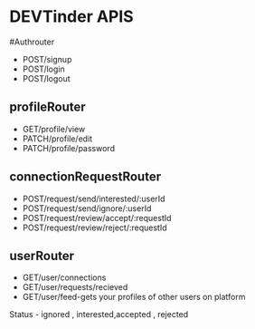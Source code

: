 # DEVTinder APIS
#Authrouter
- POST/signup
- POST/login
- POST/logout

## profileRouter
- GET/profile/view
- PATCH/profile/edit
- PATCH/profile/password

## connectionRequestRouter
- POST/request/send/interested/:userId
- POST/request/send/ignore/:userId
- POST/request/review/accept/:requestId
- POST/request/review/reject/:requestId

## userRouter
- GET/user/connections
- GET/user/requests/recieved
- GET/user/feed-gets your profiles of other users on platform

Status - ignored , interested,accepted , rejected 

